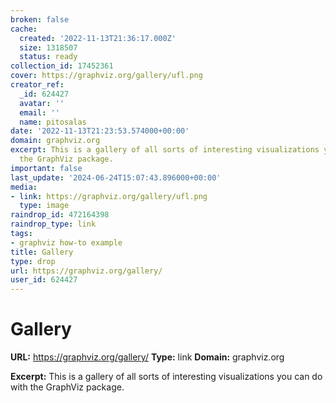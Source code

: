 ```yaml
---
broken: false
cache:
  created: '2022-11-13T21:36:17.000Z'
  size: 1318507
  status: ready
collection_id: 17452361
cover: https://graphviz.org/gallery/ufl.png
creator_ref:
  _id: 624427
  avatar: ''
  email: ''
  name: pitosalas
date: '2022-11-13T21:23:53.574000+00:00'
domain: graphviz.org
excerpt: This is a gallery of all sorts of interesting visualizations you can do with
  the GraphViz package.
important: false
last_update: '2024-06-24T15:07:43.896000+00:00'
media:
- link: https://graphviz.org/gallery/ufl.png
  type: image
raindrop_id: 472164398
raindrop_type: link
tags:
- graphviz how-to example
title: Gallery
type: drop
url: https://graphviz.org/gallery/
user_id: 624427
---
```


# Gallery

**URL:** https://graphviz.org/gallery/
**Type:** link
**Domain:** graphviz.org

**Excerpt:** This is a gallery of all sorts of interesting visualizations you can do with the GraphViz package.
